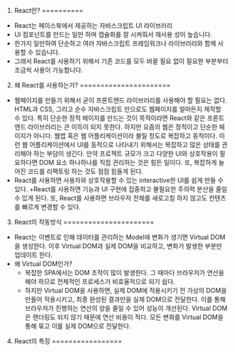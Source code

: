 1. React란?
==========
+ React는 페이스북에서 제공하는 자바스크립트 UI 라이브러리
+ UI 컴포넌트를 만드는 일만 하며 캡슐화를 잘 시켜줘서 재사용 성이 높습니다.
+ 한가지 일만하여 단순하고 여러 자바스크립트 프레임워크나 라이브러리와 함께 사용할 수 있습니다.
+ 그래서 React를 사용하기 위해서 기존 코드를 모두 바꿀 필요 없이 필요한 부분부터 조금씩 사용이 가능합니다.

2. 왜 React를 사용하는가?
======================
+ 웹페이지를 만들기 위해서 굳이 프론트엔드 라이브러리를 사용해야 할 필요는 없다. HTML과 CSS, 그리고 순수 자바스크립트 만으로도 웹페이지를 얼마든지 제작할 수 있다.
특히 단순한 정적 페이지를 만드는 것이 목적이라면 React와 같은 프론트엔드 라이브러리는 큰 이득이 되지 못한다.
하지만 요즘의 웹은 정적이고 단순한 페이지가 아니다. 웹앱 혹은 웹 어플리케이션이라 불릴 정도로 복잡하고 동적이다.
이런 웹 어플리케이션에서 UI를 동적으로 나타내기 위해서는 복잡하고 많은 상태를 관리해야 하는 부담이 생긴다.
만약 프로젝트 규모가 크고 다양한 UI와 상호작용이 필요하다면 DOM 요소 하나하나를 직접 관리하는 것은 힘든 일이다.
또, 복잡하게 늘어진 코드를 리팩토링 하는 것도 점점 힘들게 된다.
+ React를 사용하면 사용자와 상호작용할 수 있는 interactive한 UI를 쉽게 만들 수 있다.
+React를 사용하면 기능과 UI 구현에 집중하고 불필요한 주의력 분산을 줄일 수 있게 된다.
또, React를 사용하면 브라우저 전체를 새로고침 하지 않고도 컨텐츠를 빠르게 변경할 수 있다.

3. React의 작동방식
======================
+ React는 이벤트로 인해 데이터를 관리하는 Model에 변화가 생기면 Virtual DOM을 생성한다. 이후 Virtual DOM과 실제 DOM을 비교하고, 변화가 발생한 부분만 업데이트 한다.
+ 왜 Virtual DOM인가?
    + 복잡한 SPA에서는 DOM 조작이 많이 발생한다. 그 때마다 브라우저가 연산을 해야 하므로 전체적인 프로세스가 비효율적으로 되기 쉽다.
    + 하지만 Virtual DOM을 사용하면, 실제 DOM에 적용시키기 전 가상의 DOM을 만들어 적용시키고, 최종 완성된 결과만을 실제 DOM으로 전달한다. 이를 통해 브라우저가 진행하는 연산의 양을 줄일 수 있어 성능이 개선된다. Virtual DOM은 렌더링도 되지 않기 때문에 연산 비용이 적다.
    모든 변화를 Virtual DOM을 통해 묶고 이를 실제 DOM으로 전달한다.

4. React의 특징
=================
